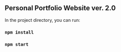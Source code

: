 ## Personal Portfolio Website ver. 2.0

In the project directory, you can run:

### `npm install`

### `npm start`
